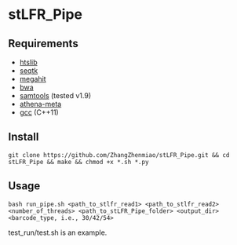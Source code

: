 # stLFR_Pipe

## Requirements
* [htslib](https://github.com/samtools/htslib)
* [seqtk](https://github.com/lh3/seqtk)
* [megahit](https://github.com/voutcn/megahit)
* [bwa](https://github.com/lh3/bwa)
* [samtools](https://github.com/samtools/samtools) (tested v1.9)
* [athena-meta](https://github.com/abishara/athena_meta)
* [gcc](https://gcc.gnu.org/) (C++11)

## Install
`git clone https://github.com/ZhangZhenmiao/stLFR_Pipe.git && cd stLFR_Pipe && make && chmod +x *.sh *.py`

## Usage
`bash run_pipe.sh <path_to_stlfr_read1> <path_to_stlfr_read2> <number_of_threads> <path_to_stLFR_Pipe_folder> <output_dir> <barcode_type, i.e., 30/42/54>`

test_run/test.sh is an example.
